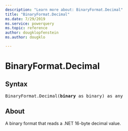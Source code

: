 ```yaml
---
description: "Learn more about: BinaryFormat.Decimal"
title: "BinaryFormat.Decimal"
ms.date: 7/29/2019
ms.service: powerquery
ms.topic: reference
author: dougklopfenstein
ms.author: dougklo

---
```

# BinaryFormat.Decimal

## Syntax

<pre>
BinaryFormat.Decimal(<b>binary</b> as binary) as any 
</pre> 
  
## About  
A binary format that reads a .NET 16-byte decimal value.

